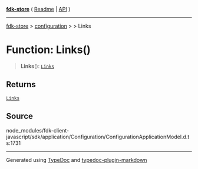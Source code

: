 [**fdk-store**](../../../README.md) ( [Readme](../../../README.md) \| [API](../../../API.md) )

---

[fdk-store](../../../API.md) > [configuration](../../README.md) > [<internal>](../README.md) > Links

# Function: Links()

> **Links**(): [`Links`](../type-aliases/type-alias.Links.md)

## Returns

[`Links`](../type-aliases/type-alias.Links.md)

## Source

node_modules/fdk-client-javascript/sdk/application/Configuration/ConfigurationApplicationModel.d.ts:1731

---

Generated using [TypeDoc](https://typedoc.org/) and [typedoc-plugin-markdown](https://www.npmjs.com/package/typedoc-plugin-markdown)
